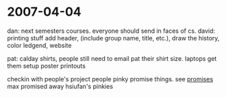 2007-04-04
==========

dan: next semesters courses.
everyone should send in faces of cs.
 david: printing stuff add header, (include group name, title, etc.), draw the history, color ledgend, website

pat: calday shirts, people still need to email pat their shirt size. laptops get them setup poster printouts

checkin with people's project
people pinky promise things. see [promises](promises "wikilink")
max promised away hsiufan's pinkies
